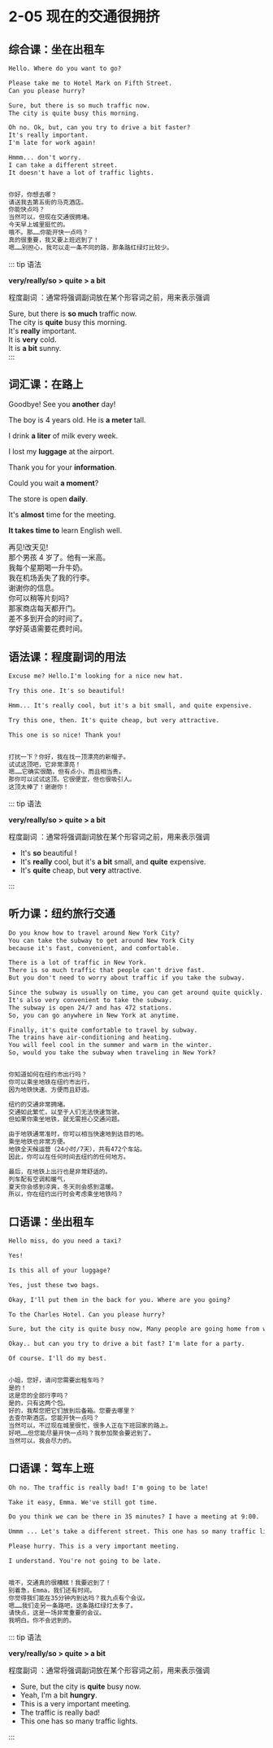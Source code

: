 # 2-05 现在的交通很拥挤

## 综合课：坐在出租车

```txt
Hello. Where do you want to go?

Please take me to Hotel Mark on Fifth Street.
Can you please hurry?

Sure, but there is so much traffic now.
The city is quite busy this morning.

Oh no. Ok, but, can you try to drive a bit faster?
It's really important.
I'm late for work again!

Hmmm... don't worry.
I can take a different street.
It doesn't have a lot of traffic lights.


你好，你想去哪？
请送我去第五街的马克酒店。
你能快点吗？
当然可以，但现在交通很拥堵。
今天早上城里挺忙的。
哦不。那……你能开快一点吗？
真的很重要，我又要上班迟到了！
嗯……别担心，我可以走一条不同的路，那条路红绿灯比较少。
```

::: tip 语法

**very/really/so > quite > a bit**

程度副词 ：通常将强调副词放在某个形容词之前，用来表示强调

Sure, but there is **so much** traffic now.       
The city is **quite** busy this morning.       
It's **really** important.       
It is **very** cold.       
It is **a bit** sunny.       
:::

## 词汇课：在路上

Goodbye! See you **another** day! 

The boy is 4 years old. He is **a meter** tall. 

I drink **a liter** of milk every week. 

I lost my **luggage** at the airport. 

Thank you for your **information**.

Could you wait **a moment**? 

The store is open **daily**. 

It's **almost** time for the meeting. 

**It takes time to** learn English well. 

再见!改天见!    
那个男孩 4 岁了。他有一米高。   
我每个星期喝一升牛奶。  
我在机场丢失了我的行李。    
谢谢你的信息。  
你可以稍等片刻吗?   
那家商店每天都开门。    
差不多到开会的时间了。  
学好英语需要花费时间。

## 语法课：程度副词的用法

```txt
Excuse me? Hello.I'm looking for a nice new hat.

Try this one. It's so beautiful!

Hmm... It's really cool, but it's a bit small, and quite expensive.

Try this one, then. It's quite cheap, but very attractive.

This one is so nice! Thank you!


打扰一下？你好，我在找一顶漂亮的新帽子。
试试这顶吧，它非常漂亮！
嗯……它确实很酷，但有点小，而且相当贵。
那你可以试试这顶。它很便宜，但也很吸引人。
这顶太棒了！谢谢你！
```

::: tip 语法

**very/really/so > quite > a bit**

程度副词 ：通常将强调副词放在某个形容词之前，用来表示强调

- It's **so** beautiful !
- It's **really** cool, but it's **a bit** small, and **quite** expensive.
- It's **quite** cheap, but **very** attractive.

:::

## 听力课：纽约旅行交通

```txt
Do you know how to travel around New York City?
You can take the subway to get around New York City
because it's fast, convenient, and comfortable.

There is a lot of traffic in New York.
There is so much traffic that people can't drive fast.
But you don't need to worry about traffic if you take the subway.

Since the subway is usually on time, you can get around quite quickly.
It's also very convenient to take the subway.
The subway is open 24/7 and has 472 stations.
So, you can go anywhere in New York at anytime.

Finally, it's quite comfortable to travel by subway.
The trains have air-conditioning and heating.
You will feel cool in the summer and warm in the winter.
So, would you take the subway when traveling in New York?


你知道如何在纽约市出行吗？
你可以乘坐地铁在纽约市出行，
因为地铁快速、方便而且舒适。

纽约的交通非常拥堵。
交通如此繁忙，以至于人们无法快速驾驶。
但如果你乘坐地铁，就无需担心交通问题。

由于地铁通常准时，你可以相当快速地到达目的地。
乘坐地铁也非常方便。
地铁全天候运营（24小时/7天），共有472个车站。
因此，你可以在任何时间去纽约的任何地方。

最后，在地铁上出行也是非常舒适的。
列车配有空调和暖气，
夏天你会感到凉爽，冬天则会感到温暖。
所以，你在纽约出行时会考虑乘坐地铁吗？
```

## 口语课：坐出租车

```txt
Hello miss, do you need a taxi?

Yes!

Is this all of your luggage?

Yes, just these two bags.

Okay, I'll put them in the back for you. Where are you going?

To the Charles Hotel. Can you please hurry?

Sure, but the city is quite busy now, Many people are going home from work.

Okay.. but can you try to drive a bit fast? I'm late for a party.

Of course. I'll do my best.


小姐，您好，请问您需要出租车吗？
是的！
这是您的全部行李吗？
是的，只有这两个包。
好的，我帮您把它们放到后备箱。您要去哪里？
去查尔斯酒店。您能开快一点吗？
当然可以，不过现在城里很忙，很多人正在下班回家的路上。
好吧……但您能尽量开快一点吗？我参加聚会要迟到了。
当然可以，我会尽力的。
```

## 口语课：驾车上班

```txt
Oh no. The traffic is really bad! I'm going to be late!

Take it easy, Emma. We've still got time.

Do you think we can be there in 35 minutes? I have a meeting at 9:00.

Ummm ... Let's take a different street. This one has so many traffic lights.

Please hurry. This is a very important meeting.

I understand. You're not going to be late.


哦不，交通真的很糟糕！我要迟到了！
别着急，Emma，我们还有时间。
你觉得我们能在35分钟内到达吗？我九点有个会议。
嗯……我们走另一条路吧，这条路红绿灯太多了。
请快点，这是一场非常重要的会议。
我明白。你不会迟到的。
```

::: tip 语法

**very/really/so > quite > a bit**

程度副词 ：通常将强调副词放在某个形容词之前，用来表示强调

- Sure, but the city is **quite** busy now.
- Yeah, I'm a bit **hungry**.
- This is a very important meeting.
- The traffic is really bad!
- This one has so many traffic lights.

:::
